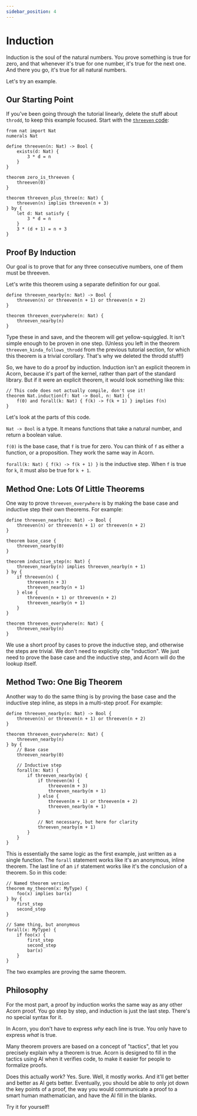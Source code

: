 ```yaml
---
sidebar_position: 4
---
```


# Induction

Induction is the soul of the natural numbers. You prove something is true for zero, and that whenever it's true for one number, it's true for the next one. And there you go, it's true for all natural numbers.

Let's try an example.

## Our Starting Point

If you've been going through the tutorial linearly, delete the stuff about `throdd`, to keep this example focused. Start with the [`threeven` code](https://github.com/acornprover/acornprover.org/blob/master/examples/threeven.ac):

```acorn
from nat import Nat
numerals Nat

define threeven(n: Nat) -> Bool {
    exists(d: Nat) {
        3 * d = n
    }
}

theorem zero_is_threeven {
    threeven(0)
}

theorem threeven_plus_three(n: Nat) {
    threeven(n) implies threeven(n + 3)
} by {
    let d: Nat satisfy {
        3 * d = n
    }
    3 * (d + 1) = n + 3
}
```

## Proof By Induction

Our goal is to prove that for any three consecutive numbers, one of them must be threeven.

Let's write this theorem using a separate definition for our goal.

```acorn
define threeven_nearby(n: Nat) -> Bool {
    threeven(n) or threeven(n + 1) or threeven(n + 2)
}

theorem threeven_everywhere(n: Nat) {
    threeven_nearby(n)
}
```

Type these in and save, and the theorem will get yellow-squiggled. It isn't simple enough to be proven in one step. (Unless you left in the theorem `threeven_kinda_follows_throdd` from the previous tutorial section, for which this theorem is a trivial corollary. That's why we deleted the throdd stuff!)

So, we have to do a proof by induction. Induction isn't an explicit theorem in Acorn, because it's part of the kernel, rather than part of the standard library. But if it were an explicit theorem, it would look something like this:

```acorn
// This code does not actually compile, don't use it!
theorem Nat.induction(f: Nat -> Bool, n: Nat) {
    f(0) and forall(k: Nat) { f(k) -> f(k + 1) } implies f(n)
}
```

Let's look at the parts of this code.

`Nat -> Bool` is a type. It means functions that take a natural number, and return a boolean value.

`f(0)` is the base case, that `f` is true for zero. You can think of `f` as either a function, or a proposition. They work the same way in Acorn.

`forall(k: Nat) { f(k) -> f(k + 1) }` is the inductive step. When `f` is true for `k`, it must also be true for `k + 1`.

## Method One: Lots Of Little Theorems

One way to prove `threeven_everywhere` is by making the base case and inductive step their own theorems. For example:

```acorn
define threeven_nearby(n: Nat) -> Bool {
    threeven(n) or threeven(n + 1) or threeven(n + 2)
}

theorem base_case {
    threeven_nearby(0)
}

theorem inductive_step(n: Nat) {
    threeven_nearby(n) implies threeven_nearby(n + 1)
} by {
    if threeven(n) {
        threeven(n + 3)
        threeven_nearby(n + 1)
    } else {
        threeven(n + 1) or threeven(n + 2)
        threeven_nearby(n + 1)
    }
}

theorem threeven_everywhere(n: Nat) {
    threeven_nearby(n)
}
```

We use a short proof by cases to prove the inductive step, and otherwise the steps are trivial. We don't need to explicitly cite "induction". We just need to prove the base case and the inductive step, and Acorn will do the lookup itself.

## Method Two: One Big Theorem

Another way to do the same thing is by proving the base case and the inductive step inline, as steps in a multi-step proof. For example:

```acorn
define threeven_nearby(n: Nat) -> Bool {
    threeven(n) or threeven(n + 1) or threeven(n + 2)
}

theorem threeven_everywhere(n: Nat) {
    threeven_nearby(n)
} by {
    // Base case
    threeven_nearby(0)

    // Inductive step
    forall(m: Nat) {
        if threeven_nearby(m) {
            if threeven(m) {
                threeven(m + 3)
                threeven_nearby(m + 1)
            } else {
                threeven(m + 1) or threeven(m + 2)
                threeven_nearby(m + 1)
            }

            // Not necessary, but here for clarity
            threeven_nearby(m + 1)
        }
    }
}
```

This is essentially the same logic as the first example, just written as a single function. The `forall` statement works like it's an anonymous, inline theorem. The last line of an `if` statement works like it's the conclusion of a theorem. So in this code:

```acorn
// Named theorem version
theorem my_theorem(x: MyType) {
    foo(x) implies bar(x)
} by {
    first_step
    second_step
}

// Same thing, but anonymous
forall(x: MyType) {
    if foo(x) {
        first_step
        second_step
        bar(x)
    }
}
```

The two examples are proving the same theorem.

## Philosophy

For the most part, a proof by induction works the same way as any other Acorn proof. You go step by step, and induction is just the last step. There's no special syntax for it.

In Acorn, you don't have to express _why_ each line is true. You only have to express _what_ is true.

Many theorem provers are based on a concept of "tactics", that let you precisely explain why a theorem is true. Acorn is designed to fill in the tactics using AI when it verifies code, to make it easier for people to formalize proofs.

Does this actually work? Yes. Sure. Well, it mostly works. And it'll get better and better as AI gets better. Eventually, you should be able to only jot down the key points of a proof, the way you would communicate a proof to a smart human mathematician, and have the AI fill in the blanks.

Try it for yourself!
